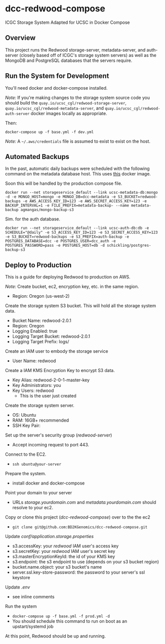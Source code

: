 # dcc-redwood-compose
ICGC Storage System Adapted for UCSC in Docker Compose

## Overview
This project runs the Redwood storage-server, metadata-server, and auth-server (closely based off of ICGC's storage system servers) as well as the MongoDB and PostgreSQL databases that the servers require.

## Run the System for Development
You'll need docker and docker-compose installed.

_Note:_ If you're making changes to the storage system source code you should build the `quay.io/ucsc_cgl/redwood-storage-server`, `quay.io/ucsc_cgl/redwood-metadata-server`, and `quay.io/ucsc_cgl/redwood-auth-server` docker images locally as appropriate.

Then:

```
docker-compose up -f base.yml -f dev.yml
```

_Note:_ A `~/.aws/credentials` file is assumed to exist to exist on the host.

## Automated Backups
In the past, automatic daily backups were scheduled with the following command on the metadata database host. This uses [this](https://github.com/agmangas/mongo-backup-s3/) docker image.

Soon this will be handled by the production compose file.

```
docker run --net storageservice_default --link ucsc-metadata-db:mongo -d -e MONGO_HOST=mongo -e MONGO_DB=dcc-metadata -e S3_BUCKET=redwood-backups -e AWS_ACCESS_KEY_ID=123 -e AWS_SECRET_ACCESS_KEY=123 -e BACKUP_INTERVAL=1 -e FILE_PREFIX=metadata-backup- --name metadata-backup agmangas/mongo-backup-s3
```

Sim. for the auth database.

```
docker run --net storageservice_default --link ucsc-auth-db:db -e SCHEDULE="@daily" -e S3_ACCESS_KEY_ID=123 -e S3_SECRET_ACCESS_KEY=123 -e S3_BUCKET=redwood-backups -e S3_PREFIX=auth-backup -e POSTGRES_DATABASE=dcc -e POSTGRES_USER=dcc_auth -e POSTGRES_PASSWORD=pass -e POSTGRES_HOST=db -d schickling/postgres-backup-s3
```

## Deploy to Production
This is a guide for deploying Redwood to production on AWS.

_Note:_ Create bucket, ec2, encryption key, etc. in the same region.
- Region: Oregon (us-west-2)

Create the storage system S3 bucket. This will hold all the storage system data.
- Bucket Name: redwood-2.0.1
- Region: Oregon
- Logging Enabled: true
- Logging Target Bucket: redwood-2.0.1
- Logging Target Prefix: logs/

Create an IAM user to embody the storage service
- User Name: redwood

Create a IAM KMS Encryption Key to encrypt S3 data.
- Key Alias: redwood-2-0-1-master-key
- Key Administrators: you
- Key Users: redwood
  - This is the user just created

Create the storage system server.
- OS: Ubuntu
- RAM: 16GB+ recommended
- SSH Key Pair: <your key pair>

Set up the server's security group (_redwood-server_)
- Accept incoming request to port 443.

Connect to the EC2.
- `ssh ubuntu@your-server`

Prepare the system.
- install docker and docker-compose

Point your domain to your server
- URLs _storage.yourdomain.com_ and _metadata.yourdomain.com_ should resolve to your ec2.

Copy or clone this project (_dcc-redwood-compose_) over to the the ec2
- `git clone git@github.com:BD2KGenomics/dcc-redwood-compose.git`

Update _conf/application.storage.properties_
- s3.accessKey: your _redwood_ IAM user's access key
- s3.secretKey: your _redwood_ IAM user's secret key
- s3.masterEncryptionKeyId: the id of your KMS key
- s3.endpoint: the s3 endpoint to use (depends on your s3 bucket region)
- bucket.name.object: your s3 bucket's name
- server.ssl.key-store-password: the password to your server's ssl keystore

Update _.env_
- see inline comments

Run the system
- `docker-compose up -f base.yml -f prod.yml -d`
- You should schedule this command to run on boot as an upstart/systemd job

At this point, Redwood should be up and running.
